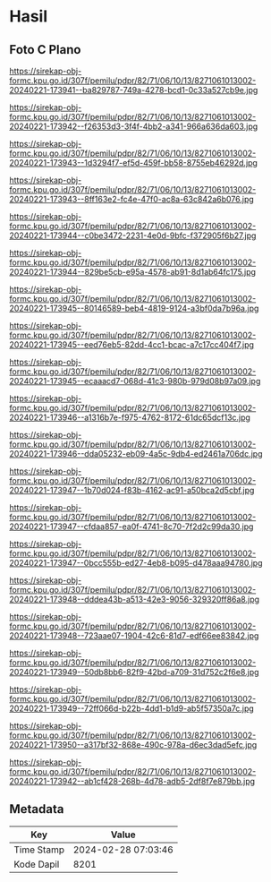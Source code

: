 # Hasil

## Foto C Plano

https://sirekap-obj-formc.kpu.go.id/307f/pemilu/pdpr/82/71/06/10/13/8271061013002-20240221-173941--ba829787-749a-4278-bcd1-0c33a527cb9e.jpg

https://sirekap-obj-formc.kpu.go.id/307f/pemilu/pdpr/82/71/06/10/13/8271061013002-20240221-173942--f26353d3-3f4f-4bb2-a341-966a636da603.jpg

https://sirekap-obj-formc.kpu.go.id/307f/pemilu/pdpr/82/71/06/10/13/8271061013002-20240221-173943--1d3294f7-ef5d-459f-bb58-8755eb46292d.jpg

https://sirekap-obj-formc.kpu.go.id/307f/pemilu/pdpr/82/71/06/10/13/8271061013002-20240221-173943--8ff163e2-fc4e-47f0-ac8a-63c842a6b076.jpg

https://sirekap-obj-formc.kpu.go.id/307f/pemilu/pdpr/82/71/06/10/13/8271061013002-20240221-173944--c0be3472-2231-4e0d-9bfc-f372905f6b27.jpg

https://sirekap-obj-formc.kpu.go.id/307f/pemilu/pdpr/82/71/06/10/13/8271061013002-20240221-173944--829be5cb-e95a-4578-ab91-8d1ab64fc175.jpg

https://sirekap-obj-formc.kpu.go.id/307f/pemilu/pdpr/82/71/06/10/13/8271061013002-20240221-173945--80146589-beb4-4819-9124-a3bf0da7b96a.jpg

https://sirekap-obj-formc.kpu.go.id/307f/pemilu/pdpr/82/71/06/10/13/8271061013002-20240221-173945--eed76eb5-82dd-4cc1-bcac-a7c17cc404f7.jpg

https://sirekap-obj-formc.kpu.go.id/307f/pemilu/pdpr/82/71/06/10/13/8271061013002-20240221-173945--ecaaacd7-068d-41c3-980b-979d08b97a09.jpg

https://sirekap-obj-formc.kpu.go.id/307f/pemilu/pdpr/82/71/06/10/13/8271061013002-20240221-173946--a1316b7e-f975-4762-8172-61dc65dcf13c.jpg

https://sirekap-obj-formc.kpu.go.id/307f/pemilu/pdpr/82/71/06/10/13/8271061013002-20240221-173946--dda05232-eb09-4a5c-9db4-ed2461a706dc.jpg

https://sirekap-obj-formc.kpu.go.id/307f/pemilu/pdpr/82/71/06/10/13/8271061013002-20240221-173947--1b70d024-f83b-4162-ac91-a50bca2d5cbf.jpg

https://sirekap-obj-formc.kpu.go.id/307f/pemilu/pdpr/82/71/06/10/13/8271061013002-20240221-173947--cfdaa857-ea0f-4741-8c70-7f2d2c99da30.jpg

https://sirekap-obj-formc.kpu.go.id/307f/pemilu/pdpr/82/71/06/10/13/8271061013002-20240221-173947--0bcc555b-ed27-4eb8-b095-d478aaa94780.jpg

https://sirekap-obj-formc.kpu.go.id/307f/pemilu/pdpr/82/71/06/10/13/8271061013002-20240221-173948--dddea43b-a513-42e3-9056-329320ff86a8.jpg

https://sirekap-obj-formc.kpu.go.id/307f/pemilu/pdpr/82/71/06/10/13/8271061013002-20240221-173948--723aae07-1904-42c6-81d7-edf66ee83842.jpg

https://sirekap-obj-formc.kpu.go.id/307f/pemilu/pdpr/82/71/06/10/13/8271061013002-20240221-173949--50db8bb6-82f9-42bd-a709-31d752c2f6e8.jpg

https://sirekap-obj-formc.kpu.go.id/307f/pemilu/pdpr/82/71/06/10/13/8271061013002-20240221-173949--72ff066d-b22b-4dd1-b1d9-ab5f57350a7c.jpg

https://sirekap-obj-formc.kpu.go.id/307f/pemilu/pdpr/82/71/06/10/13/8271061013002-20240221-173950--a317bf32-868e-490c-978a-d6ec3dad5efc.jpg

https://sirekap-obj-formc.kpu.go.id/307f/pemilu/pdpr/82/71/06/10/13/8271061013002-20240221-173942--ab1cf428-268b-4d78-adb5-2df8f7e879bb.jpg


## Metadata

| Key        | Value               |
| ---------- | ------------------- |
| Time Stamp | 2024-02-28 07:03:46 |
| Kode Dapil | 8201                |



